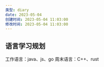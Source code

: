 ```yaml
---
类型: diary
date: 2023-05-04
创建时间: 2023-05-04 11:03:00
修改时间: 2023-05-04 11:03:00
---
```


## 语言学习规划

工作语言：java、js、go
周末语言：C++、rust
